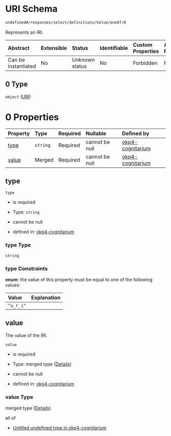# URI Schema

```txt
undefined#/responses/select/definitions/Value/oneOf/0
```

Represents an IRI.

| Abstract            | Extensible | Status         | Identifiable | Custom Properties | Additional Properties | Access Restrictions | Defined In                                                                     |
| :------------------ | :--------- | :------------- | :----------- | :---------------- | :-------------------- | :------------------ | :----------------------------------------------------------------------------- |
| Can be instantiated | No         | Unknown status | No           | Forbidden         | Forbidden             | none                | [okp4-cognitarium.json\*](schema/okp4-cognitarium.json "open original schema") |

## 0 Type

`object` ([URI](okp4-cognitarium-responses-selectresponse-definitions-value-oneof-uri.md))

# 0 Properties

| Property        | Type     | Required | Nullable       | Defined by                                                                                                                                                                             |
| :-------------- | :------- | :------- | :------------- | :------------------------------------------------------------------------------------------------------------------------------------------------------------------------------------- |
| [type](#type)   | `string` | Required | cannot be null | [okp4-cognitarium](okp4-cognitarium-responses-selectresponse-definitions-value-oneof-uri-properties-type.md "undefined#/responses/select/definitions/Value/oneOf/0/properties/type")   |
| [value](#value) | Merged   | Required | cannot be null | [okp4-cognitarium](okp4-cognitarium-responses-selectresponse-definitions-value-oneof-uri-properties-value.md "undefined#/responses/select/definitions/Value/oneOf/0/properties/value") |

## type



`type`

*   is required

*   Type: `string`

*   cannot be null

*   defined in: [okp4-cognitarium](okp4-cognitarium-responses-selectresponse-definitions-value-oneof-uri-properties-type.md "undefined#/responses/select/definitions/Value/oneOf/0/properties/type")

### type Type

`string`

### type Constraints

**enum**: the value of this property must be equal to one of the following values:

| Value     | Explanation |
| :-------- | :---------- |
| `"u_r_i"` |             |

## value

The value of the IRI.

`value`

*   is required

*   Type: merged type ([Details](okp4-cognitarium-responses-selectresponse-definitions-value-oneof-uri-properties-value.md))

*   cannot be null

*   defined in: [okp4-cognitarium](okp4-cognitarium-responses-selectresponse-definitions-value-oneof-uri-properties-value.md "undefined#/responses/select/definitions/Value/oneOf/0/properties/value")

### value Type

merged type ([Details](okp4-cognitarium-responses-selectresponse-definitions-value-oneof-uri-properties-value.md))

all of

*   [Untitled undefined type in okp4-cognitarium](okp4-cognitarium-responses-selectresponse-definitions-value-oneof-uri-properties-value-allof-0.md "check type definition")
